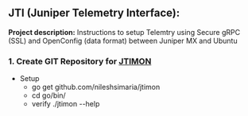 ## JTI (Juniper Telemetry Interface): 

**Project description:** Instructions to setup Telemtry using Secure gRPC (SSL) and OpenConfig (data format) between Juniper MX and Ubuntu 

### 1. Create GIT Repository for [JTIMON](https://github.com/nileshsimaria/jtimon/)

* Setup
  *  go get github.com/nileshsimaria/jtimon
	*  cd go/bin/
  * verify ./jtimon --help
